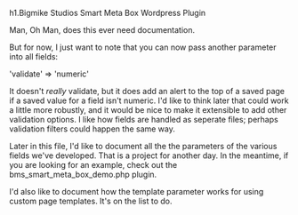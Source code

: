 h1.Bigmike Studios Smart Meta Box Wordpress Plugin

Man, Oh Man, does this ever need documentation.

But for now, I just want to note that you can now pass another parameter into all fields:

'validate' => 'numeric'

It doesn't _really_ validate, but it does add an alert to the top of a saved page if a saved value for a field isn't numeric. I'd like to think later that could work a little more robustly, and it would be nice to make it extensible to add other validation options. I like how fields are handled as seperate files; perhaps validation filters could happen the same way.

Later in this file, I'd like to document all the the parameters of the various fields we've developed. That is a project for another day. In the meantime, if you are looking for an example, check out the bms_smart_meta_box_demo.php plugin.

I'd also like to document how the template parameter works for using custom page templates. It's on the list to do.